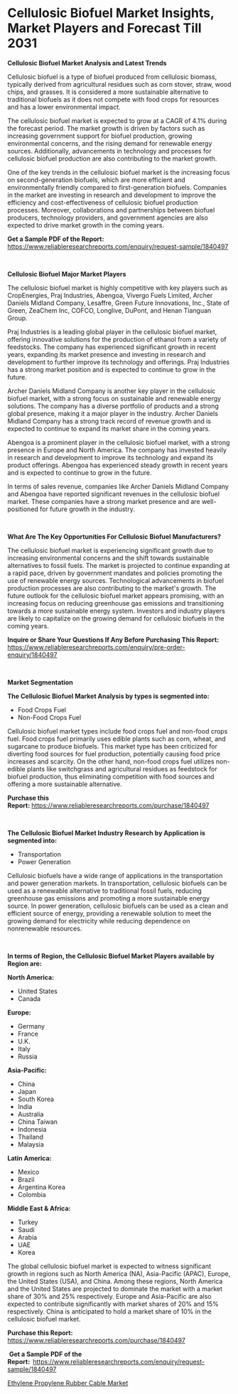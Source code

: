 <p><h1>Cellulosic Biofuel Market Insights, Market Players and Forecast Till 2031</h1></p><p><strong>Cellulosic Biofuel Market Analysis and Latest Trends</strong></p>
<p><p>Cellulosic biofuel is a type of biofuel produced from cellulosic biomass, typically derived from agricultural residues such as corn stover, straw, wood chips, and grasses. It is considered a more sustainable alternative to traditional biofuels as it does not compete with food crops for resources and has a lower environmental impact.</p><p>The cellulosic biofuel market is expected to grow at a CAGR of 4.1% during the forecast period. The market growth is driven by factors such as increasing government support for biofuel production, growing environmental concerns, and the rising demand for renewable energy sources. Additionally, advancements in technology and processes for cellulosic biofuel production are also contributing to the market growth.</p><p>One of the key trends in the cellulosic biofuel market is the increasing focus on second-generation biofuels, which are more efficient and environmentally friendly compared to first-generation biofuels. Companies in the market are investing in research and development to improve the efficiency and cost-effectiveness of cellulosic biofuel production processes. Moreover, collaborations and partnerships between biofuel producers, technology providers, and government agencies are also expected to drive market growth in the coming years.</p></p>
<p><strong>Get a Sample PDF of the Report:&nbsp;</strong> <a href="https://www.reliableresearchreports.com/enquiry/request-sample/1840497">https://www.reliableresearchreports.com/enquiry/request-sample/1840497</a></p>
<p>&nbsp;</p>
<p><strong>Cellulosic Biofuel Major Market Players</strong></p>
<p><p>The cellulosic biofuel market is highly competitive with key players such as CropEnergies, Praj Industries, Abengoa, Vivergo Fuels Limited, Archer Daniels Midland Company, Lesaffre, Green Future Innovations, Inc., State of Green, ZeaChem Inc, COFCO, Longlive, DuPont, and Henan Tianguan Group. </p><p>Praj Industries is a leading global player in the cellulosic biofuel market, offering innovative solutions for the production of ethanol from a variety of feedstocks. The company has experienced significant growth in recent years, expanding its market presence and investing in research and development to further improve its technology and offerings. Praj Industries has a strong market position and is expected to continue to grow in the future.</p><p>Archer Daniels Midland Company is another key player in the cellulosic biofuel market, with a strong focus on sustainable and renewable energy solutions. The company has a diverse portfolio of products and a strong global presence, making it a major player in the industry. Archer Daniels Midland Company has a strong track record of revenue growth and is expected to continue to expand its market share in the coming years.</p><p>Abengoa is a prominent player in the cellulosic biofuel market, with a strong presence in Europe and North America. The company has invested heavily in research and development to improve its technology and expand its product offerings. Abengoa has experienced steady growth in recent years and is expected to continue to grow in the future.</p><p>In terms of sales revenue, companies like Archer Daniels Midland Company and Abengoa have reported significant revenues in the cellulosic biofuel market. These companies have a strong market presence and are well-positioned for future growth in the industry.</p></p>
<p>&nbsp;</p>
<p><strong>What Are The Key Opportunities For Cellulosic Biofuel Manufacturers?</strong></p>
<p><p>The cellulosic biofuel market is experiencing significant growth due to increasing environmental concerns and the shift towards sustainable alternatives to fossil fuels. The market is projected to continue expanding at a rapid pace, driven by government mandates and policies promoting the use of renewable energy sources. Technological advancements in biofuel production processes are also contributing to the market's growth. The future outlook for the cellulosic biofuel market appears promising, with an increasing focus on reducing greenhouse gas emissions and transitioning towards a more sustainable energy system. Investors and industry players are likely to capitalize on the growing demand for cellulosic biofuels in the coming years.</p></p>
<p><strong>Inquire or Share Your Questions If Any Before Purchasing This Report:</strong> <a href="https://www.reliableresearchreports.com/enquiry/pre-order-enquiry/1840497">https://www.reliableresearchreports.com/enquiry/pre-order-enquiry/1840497</a></p>
<p>&nbsp;</p>
<p><strong>Market Segmentation</strong></p>
<p><strong>The Cellulosic Biofuel Market Analysis by types is segmented into:</strong></p>
<p><ul><li>Food Crops Fuel</li><li>Non-Food Crops Fuel</li></ul></p>
<p><p>Cellulosic biofuel market types include food crops fuel and non-food crops fuel. Food crops fuel primarily uses edible plants such as corn, wheat, and sugarcane to produce biofuels. This market type has been criticized for diverting food sources for fuel production, potentially causing food price increases and scarcity. On the other hand, non-food crops fuel utilizes non-edible plants like switchgrass and agricultural residues as feedstock for biofuel production, thus eliminating competition with food sources and offering a more sustainable alternative.</p></p>
<p><strong>Purchase this Report:&nbsp;</strong><a href="https://www.reliableresearchreports.com/purchase/1840497">https://www.reliableresearchreports.com/purchase/1840497</a></p>
<p>&nbsp;</p>
<p><strong>The Cellulosic Biofuel Market Industry Research by Application is segmented into:</strong></p>
<p><ul><li>Transportation</li><li>Power Generation</li></ul></p>
<p><p>Cellulosic biofuels have a wide range of applications in the transportation and power generation markets. In transportation, cellulosic biofuels can be used as a renewable alternative to traditional fossil fuels, reducing greenhouse gas emissions and promoting a more sustainable energy source. In power generation, cellulosic biofuels can be used as a clean and efficient source of energy, providing a renewable solution to meet the growing demand for electricity while reducing dependence on nonrenewable resources.</p></p>
<p>&nbsp;</p>
<p><strong>In terms of Region, the Cellulosic Biofuel Market Players available by Region are:</strong></p>
<p>
    <p> <strong> North America: </strong>
        <ul>
            <li>United States</li>
            <li>Canada</li>
        </ul>
        </p> 
    <p> <strong> Europe: </strong>
        <ul>
            <li>Germany</li>
            <li>France</li>
            <li>U.K.</li>
            <li>Italy</li>
            <li>Russia</li>
        </ul>
        </p> 
    <p> <strong> Asia-Pacific: </strong>
        <ul>
            <li>China</li>
            <li>Japan</li>
            <li>South Korea</li>
            <li>India</li>
            <li>Australia</li>
            <li>China Taiwan</li>
            <li>Indonesia</li>
            <li>Thailand</li>
            <li>Malaysia</li>
        </ul>
        </p> 
    <p> <strong> Latin America: </strong>
        <ul>
            <li>Mexico</li>
            <li>Brazil</li>
            <li>Argentina Korea</li>
            <li>Colombia</li>
        </ul>
        </p> 
    <p> <strong> Middle East & Africa: </strong>
        <ul>
            <li>Turkey</li>
            <li>Saudi</li>
            <li>Arabia</li>
            <li>UAE</li>
            <li>Korea</li>
        </ul>
    </p>
    </p>
<p><p>The global cellulosic biofuel market is expected to witness significant growth in regions such as North America (NA), Asia-Pacific (APAC), Europe, the United States (USA), and China. Among these regions, North America and the United States are projected to dominate the market with a market share of 30% and 25% respectively. Europe and Asia-Pacific are also expected to contribute significantly with market shares of 20% and 15% respectively. China is anticipated to hold a market share of 10% in the cellulosic biofuel market.</p></p>
<p><strong>Purchase this Report: </strong><a href="https://www.reliableresearchreports.com/purchase/1840497">https://www.reliableresearchreports.com/purchase/1840497</a></p>
<p>&nbsp;<strong>Get a Sample PDF of the Report:&nbsp;&nbsp;</strong><a href="https://www.reliableresearchreports.com/enquiry/request-sample/1840497">https://www.reliableresearchreports.com/enquiry/request-sample/1840497</a></p>
<p><strong></strong></p>
<p><p><a href="https://copper-carbon-84f.notion.site/Ethylene-Propylene-Rubber-Cable-Market-Analysis-Examines-its-Scope-on-Growth-Opportunities-and-Fore-939886c591d84a08852f031df735b7e1">Ethylene Propylene Rubber Cable Market</a></p></p>